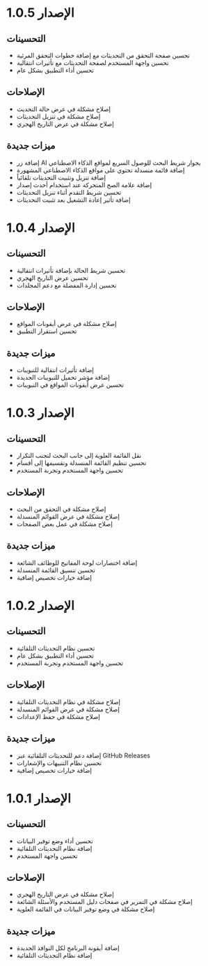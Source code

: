 # الإصدار 1.0.5

## التحسينات
- تحسين صفحة التحقق من التحديثات مع إضافة خطوات التحقق المرئية
- تحسين واجهة المستخدم لصفحة التحديثات مع تأثيرات انتقالية
- تحسين أداء التطبيق بشكل عام

## الإصلاحات
- إصلاح مشكلة في عرض حالة التحديث
- إصلاح مشكلة في تنزيل التحديثات
- إصلاح مشكلة في عرض التاريخ الهجري

## ميزات جديدة
- إضافة زر AI بجوار شريط البحث للوصول السريع لمواقع الذكاء الاصطناعي
- إضافة قائمة منسدلة تحتوي على مواقع الذكاء الاصطناعي المشهورة
- إضافة تنزيل وتثبيت التحديثات تلقائياً
- إضافة علامة الصح المتحركة عند استخدام أحدث إصدار
- تحسين شريط التقدم أثناء تنزيل التحديثات
- إضافة تأثير إعادة التشغيل بعد تثبيت التحديثات

# الإصدار 1.0.4

## التحسينات
- تحسين شريط الحالة بإضافة تأثيرات انتقالية
- تحسين عرض التاريخ الهجري
- تحسين إدارة المفضلة مع دعم المجلدات

## الإصلاحات
- إصلاح مشكلة في عرض أيقونات المواقع
- تحسين استقرار التطبيق

## ميزات جديدة
- إضافة تأثيرات انتقالية للتبويبات
- إضافة مؤشر تحميل للتبويبات الجديدة
- تحسين عرض أيقونات المواقع في التبويبات

# الإصدار 1.0.3

## التحسينات
- نقل القائمة العلوية إلى جانب البحث لتجنب التكرار
- تحسين تنظيم القائمة المنسدلة وتقسيمها إلى أقسام
- تحسين واجهة المستخدم وتجربة المستخدم

## الإصلاحات
- إصلاح مشكلة في التحقق من البحث
- إصلاح مشكلة في عرض القوائم المنسدلة
- إصلاح مشكلة في عمل بعض الصفحات

## ميزات جديدة
- إضافة اختصارات لوحة المفاتيح للوظائف الشائعة
- تحسين تنسيق القائمة المنسدلة
- إضافة خيارات تخصيص إضافية

# الإصدار 1.0.2

## التحسينات
- تحسين نظام التحديثات التلقائية
- تحسين أداء التطبيق بشكل عام
- تحسين واجهة المستخدم وتجربة المستخدم

## الإصلاحات
- إصلاح مشكلة في نظام التحديثات التلقائية
- إصلاح مشكلة في عرض القوائم المنسدلة
- إصلاح مشكلة في حفظ الإعدادات

## ميزات جديدة
- إضافة دعم للتحديثات التلقائية عبر GitHub Releases
- تحسين نظام التنبيهات والإشعارات
- إضافة خيارات تخصيص إضافية

# الإصدار 1.0.1

## التحسينات
- تحسين أداء وضع توفير البيانات
- إضافة نظام التحديثات التلقائية
- تحسين واجهة المستخدم

## الإصلاحات
- إصلاح مشكلة في عرض التاريخ الهجري
- إصلاح مشكلة في التمرير في صفحات دليل المستخدم والأسئلة الشائعة
- إصلاح مشكلة في وضع توفير البيانات في القائمة العلوية

## ميزات جديدة
- إضافة أيقونة البرنامج لكل النوافذ الجديدة
- إضافة نظام التحديثات التلقائية
